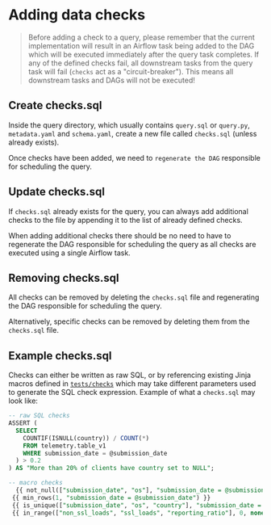 # Adding data checks

> Before adding a check to a query, please remember that the current implementation will result in an Airflow task being added to the DAG which will be executed immediately after the query task completes. If any of the defined checks fail, all downstream tasks from the query task will fail (`checks` act as a "circuit-breaker"). This means all downstream tasks and DAGs will not be executed!

## Create checks.sql

Inside the query directory, which usually contains `query.sql` or `query.py`, `metadata.yaml` and `schema.yaml`, create a new file called `checks.sql` (unless already exists).

Once checks have been added, we need to `regenerate the DAG` responsible for scheduling the query.

## Update checks.sql

If `checks.sql` already exists for the query, you can always add additional checks to the file by appending it to the list of already defined checks.

When adding additional checks there should be no need to have to regenerate the DAG responsible for scheduling the query as all checks are executed using a single Airflow task.

## Removing checks.sql

All checks can be removed by deleting the `checks.sql` file and regenerating the DAG responsible for scheduling the query.

Alternatively, specific checks can be removed by deleting them from the `checks.sql` file.

## Example checks.sql

Checks can either be written as raw SQL, or by referencing existing Jinja macros defined in [`tests/checks`](https://github.com/mozilla/bigquery-etl/tree/main/tests/checks) which may take different parameters used to generate the SQL check expression.
Example of what a `checks.sql` may look like:

```sql
-- raw SQL checks
ASSERT (
  SELECT 
    COUNTIF(ISNULL(country)) / COUNT(*) 
    FROM telemetry.table_v1 
    WHERE submission_date = @submission_date
  ) > 0.2
) AS "More than 20% of clients have country set to NULL";

-- macro checks
  {{ not_null(["submission_date", "os"], "submission_date = @submission_date") }}
 {{ min_rows(1, "submission_date = @submission_date") }}
 {{ is_unique(["submission_date", "os", "country"], "submission_date = @submission_date")}}
 {{ in_range(["non_ssl_loads", "ssl_loads", "reporting_ratio"], 0, none, "submission_date = @submission_date") }}
```